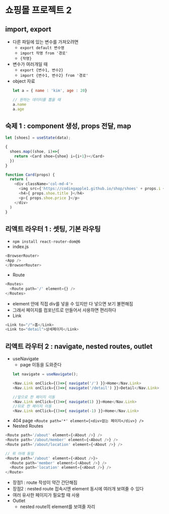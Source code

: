 # 쇼핑몰 프로젝트 2

## import, export
- 다른 파일에 있는 변수를 가져오려면
  - `export default 변수명`
  - `import 작명 from '경로'`
  - `{작명}`
- 변수가 여러개일 때
  - `export {변수1, 변수2}`
  - `import {변수1, 변수2} from '경로'`
- object 자료
  ```js
  let a = { name : 'kim', age : 20}

  // 원하는 데이터를 뽑을 때
  a.name
  a.age
  ```

## 숙제 1 : component 생성, props 전달, map
```js
let [shoes] = useState(data);

{
  shoes.map((shoe, i)=>{
    return <Card shoe={shoe} i={i+1}></Card>
  })
}

function Card(props) {
  return (
    <div className='col-md-4'>
      <img src={'https://codingapple1.github.io/shop/shoes' + props.i + '.jpg'} width="80%"/>
      <h4>{ props.shoe.title }</h4>
      <p>{ props.shoe.price }</p>
    </div>
  )
}
```

## 리액트 라우터 1 : 셋팅, 기본 라우팅
- `npm install react-router-dom@6`
- index.js
```js
<BrowserRouter>
<App />
</BrowserRouter>
```
- Route
```js
<Routes>
  <Route path='/' element={} />
</Routes>
```
  - element 안에 직접 div를 넣을 수 있지만 다 넣으면 보기 불편해짐
  - 그래서 페이지를 컴포넌트로 만들어서 사용하면 편리하다
- Link
```js
<Link to="/">홈</Link>
<Link to="detail">상세페이지</Link>
```

## 리액트 라우터 2 : navigate, nested routes, outlet
- useNavigate
  - page 이동을 도와준다
  ```js
  let navigate = useNavigate();

  <Nav.Link onClick={()=>{ navigate('/') }}>Home</Nav.Link>
  <Nav.Link onClick={()=>{ navigate('/detail') }}>Detail</Nav.Link>

  //앞으로 한 페이지 이동
  <Nav.Link onClick={()=>{ navigate(1) }}>Home</Nav.Link>
  //뒤로 한 페이지 이동
  <Nav.Link onClick={()=>{ navigate(-1) }}>Home</Nav.Link>
  ```
- 404 page
`<Route path='*' element={<div>없는 페이지</div>} />`
- Nested Routes
```js
<Route path='/about' element={<About />} />
<Route path='/about/member' element={<About />} />
<Route path='/about/location' element={<About />} />

// 위 아래 동일
<Route path='/about' element={<About />}>
  <Route path='member' element={<About />} />
  <Route path='location' element={<About />} />
</Route>
```
  - 장점1 : route 작성이 약간 간단해짐
  - 장점2 : nested route 접속시엔 element 동시에 여러개 보여줄 수 있다
  - 여러 유사한 페이지가 필요할 때 사용
- Outlet
  - nested route의 element를 보여줄 자리
